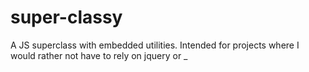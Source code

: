 super-classy
============

A JS superclass with embedded utilities. Intended for projects where I would rather not have to rely on jquery or _
